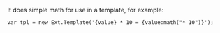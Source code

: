 It does simple math for use in a template, for example:

    var tpl = new Ext.Template('{value} * 10 = {value:math("* 10")}');
